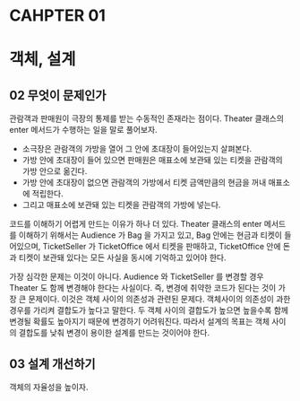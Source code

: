 # CAHPTER 01

# 객체, 설계

## 02 무엇이 문제인가
관람객과 판매원이 극장의 통제를 받는 수동적인 존재라는 점이다.
Theater 클래스의 enter 메서드가 수행하는 일을 말로 풀어보자.
- 소극장은 관람객의 가방을 열어 그 안에 초대장이 들어있는지 살펴본다.
- 가방 안에 초대장이 들어 있으면 판매원은 매표소에 보관돼 있는 티켓을 관람객의 가방 안으로 옮긴다.
- 가방 안에 초대장이 없으면 관람객의 가방에서 티켓 금액만큼의 현금을 꺼내 매표소에 적립한다.
- 그리고 매표소에 보관돼 있는 티켓을 관람객의 가방에 넣는다.

코드를 이해하기 어렵게 만드는 이유가 하나 더 있다.
Theater 클래스의 enter 메서드를 이해하기 위해서는 Audience 가 Bag 을 가지고 있고, Bag 안에는 현금과 티켓이 들어있으며,
TicketSeller 가 TicketOffice 에서 티켓을 판매하고, TicketOffice 안에 돈과 티켓이 보관돼 있다는 모든 사실을 동시에 기억하고 있어야 한다.

가장 심각한 문제는 이것이 아니다.
Audience 와 TicketSeller 를 변경할 경우 Theater 도 함께 변경해야 한다는 사실이다.
즉, 변경에 취약한 코드가 된다는 것이 가장 큰 문제이다.
이것은 객체 사이의 의존성과 관련된 문제다.
객체사이의 의존성이 과한 경우를 가리켜 결합도가 높다고 말한다.
두 객체 사이의 결합도가 높으면 높을수록 함께 변경될 확률도 높아지기 때문에 변경하기 어려워진다.
따라서 설계의 목표는 객체 사이의 결합도를 낮춰 변경이 용이한 설계를 만드는 것이어야 한다.

## 03 설계 개선하기
객체의 자율성을 높이자.